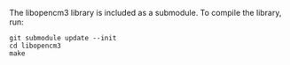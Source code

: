 The libopencm3 library is included as a submodule. To compile the library, run:

	git submodule update --init
	cd libopencm3
	make

[1]: https://github.com/libopencm3/libopencm3
